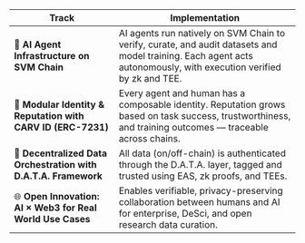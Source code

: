 | Track                                                           | Implementation                                                                                                                                                     |
| --------------------------------------------------------------- | ------------------------------------------------------------------------------------------------------------------------------------------------------------------ |
| 🧠 **AI Agent Infrastructure on SVM Chain**                     | AI agents run natively on SVM Chain to verify, curate, and audit datasets and model training. Each agent acts autonomously, with execution verified by zk and TEE. |
| 🪪 **Modular Identity & Reputation with CARV ID (ERC-7231)**    | Every agent and human has a composable identity. Reputation grows based on task success, trustworthiness, and training outcomes — traceable across chains.         |
| 🧩 **Decentralized Data Orchestration with D.A.T.A. Framework** | All data (on/off-chain) is authenticated through the D.A.T.A. layer, tagged and trusted using EAS, zk proofs, and TEEs.                                            |
| 🌐 **Open Innovation: AI × Web3 for Real World Use Cases**      | Enables verifiable, privacy-preserving collaboration between humans and AI for enterprise, DeSci, and open research data curation.                                 |
